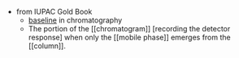 - from IUPAC Gold Book
    - [baseline](https://goldbook.iupac.org/terms/view/B00604)
in chromatography
    - The portion of the [[chromatogram]] [recording the detector response] when only the [[mobile phase]] emerges from the [[column]].
